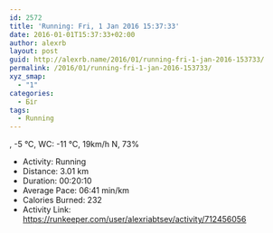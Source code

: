 ```yaml
---
id: 2572
title: 'Running: Fri, 1 Jan 2016 15:37:33'
date: 2016-01-01T15:37:33+02:00
author: alexrb
layout: post
guid: http://alexrb.name/2016/01/running-fri-1-jan-2016-153733/
permalink: /2016/01/running-fri-1-jan-2016-153733/
xyz_smap:
  - "1"
categories:
  - Біг
tags:
  - Running
---
```

, -5 &deg;C, WC: -11 &deg;C, 19km/h N, 73%

<ul class="rk-list">
  <li class="rk-activity">
    Activity: Running
  </li>
  <li class="rk-distance">
    Distance: 3.01 km
  </li>
  <li class="rk-duration">
    Duration: 00:20:10
  </li>
  <li class="rk-avg-pace">
    Average Pace: 06:41 min/km
  </li>
  <li class="rk-calories">
    Calories Burned: 232
  </li>
  <li class="rk-activity-link">
    Activity Link: <a href="https://runkeeper.com/user/alexriabtsev/activity/712456056">https://runkeeper.com/user/alexriabtsev/activity/712456056</a>
  </li>
</ul>